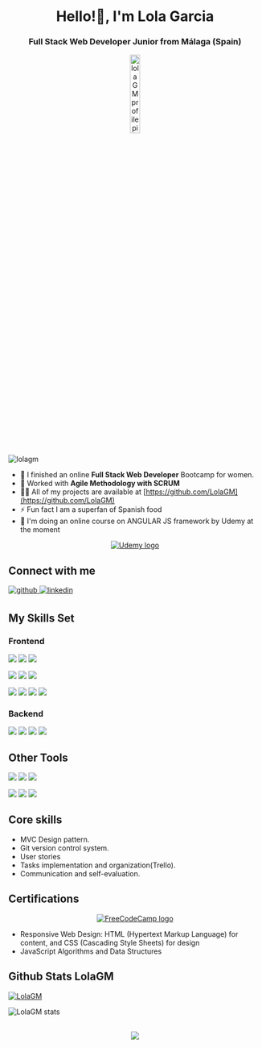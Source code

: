 <h1 align="center">Hello!👋, I'm Lola Garcia</h1>
<h3 align="center">Full Stack Web Developer Junior from Málaga (Spain)</h3>

<p align="center"> <img width="20%" src="https://user-images.githubusercontent.com/116545851/218501169-142bd5b8-10e5-47c2-85ec-6e107fac16d2.jpg" alt="lolaGM profile picture" /> </p>

<p align="left"> <img src="https://komarev.com/ghpvc/?username=lolagm&label=Profile%20views&color=0e75b6&style=flat" alt="lolagm" /> </p>

- 🔭 I finished an online **Full Stack Web Developer** Bootcamp for women.
- 📖 Worked with **Agile Methodology with SCRUM**
- 👨‍💻 All of my projects are available at [https://github.com/LolaGM](https://github.com/LolaGM)
- ⚡ Fun fact I am a superfan of Spanish food
- 📄  I'm doing an online course on ANGULAR JS framework by Udemy at the moment

<div style="display:flex; flex-wrap:wrap; justify-content:center; margin:auto">   
   <a href="https://www.udemy.com/course/angular-fernando-herrera" target="_blank">
      <img src="https://img.shields.io/badge/Udemy-A435F0?style=for-the-badge&logo=Udemy&logoColor=white" alt="Udemy logo"></img>
   </a>
</div>

## Connect with me  
<div align="left">
<a href="https://github.com/LolaGM" target="_blank">
<img src=https://img.shields.io/badge/github-%2324292e.svg?&style=for-the-badge&logo=github&logoColor=white alt=github style="margin-bottom: 5px;" />
</a>
<a href="https://www.linkedin.com/in/lola-garcia-morcillo" target="_blank">
<img src=https://img.shields.io/badge/linkedin-%231E77B5.svg?&style=for-the-badge&logo=linkedin&logoColor=white alt=linkedin style="margin-bottom: 5px;" />
</a>  
</div>  

## My Skills Set  
### Frontend  

<p align="left">
 <img src= "https://img.shields.io/badge/html5-%23E34F26.svg?style=for-the-badge&logo=html5&logoColor=white"></img>
 <img src= "https://img.shields.io/badge/css3-%231572B6.svg?style=for-the-badge&logo=css3&logoColor=white"></img>
 <img src= "https://img.shields.io/badge/javascript-%23323330.svg?style=for-the-badge&logo=javascript&logoColor=%23F7DF1E"></img>
 </p>
 
 <p align="left">
   <img src="https://img.shields.io/badge/angular.js-%23E23237.svg?style=for-the-badge&logo=angularjs&logoColor=white"></img>
  <img src="https://img.shields.io/badge/-ReactJs-61DAFB?logo=react&logoColor=white&style=for-the-badge"></img>
  <img src= "https://img.shields.io/badge/Vue.js-35495E?style=for-the-badge&logo=vuedotjs&logoColor=4FC08D"></img>
 </p>
 
 <p>
  <img src= "https://img.shields.io/badge/node.js-6DA55F?style=for-the-badge&logo=node.js&logoColor=white"></img> 
  <img src= "https://img.shields.io/badge/NPM-%23000000.svg?style=for-the-badge&logo=npm&logoColor=white"></img>
  <img src="https://img.shields.io/badge/bootstrap-%23563D7C.svg?style=for-the-badge&logo=bootstrap&logoColor=white"></img>
  <img src="https://img.shields.io/badge/tailwindcss-%2338B2AC.svg?style=for-the-badge&logo=tailwind-css&logoColor=white"></img>
 </p>
 
### Backend  
<p>
  <img src="https://img.shields.io/badge/laravel-%23FF2D20.svg?style=for-the-badge&logo=laravel&logoColor=white"></img>
 <img src="https://img.shields.io/badge/php-%23777BB4.svg?style=for-the-badge&logo=php&logoColor=white"></img>
 <img src="https://img.shields.io/badge/Postman-FF6C37?style=for-the-badge&logo=postman&logoColor=white"></img>
 <img src="https://img.shields.io/badge/JWT-black?style=for-the-badge&logo=JSON%20web%20tokens"></img>
 </p>
 
<h2>Other Tools</h2>

<p align="left">
   <img src="https://img.shields.io/badge/Visual%20Studio%20Code-0078d7.svg?style=for-the-badge&logo=visual-studio-code&logoColor=white"></img>
   <img src="https://img.shields.io/badge/git-%23F05033.svg?style=for-the-badge&logo=git&logoColor=white"></img>
   <img src="https://img.shields.io/badge/github-%23121011.svg?style=for-the-badge&logo=github&logoColor=white"></img>  
</p>

<p align="left">
 <img src="https://img.shields.io/badge/figma-%23F24E1E.svg?style=for-the-badge&logo=figma&logoColor=white"></img>
<img src="https://img.shields.io/badge/Canva-%2300C4CC.svg?style=for-the-badge&logo=Canva&logoColor=white"></img>
<img src="https://img.shields.io/badge/Trello-%23026AA7.svg?style=for-the-badge&logo=Trello&logoColor=white"></img>
</p>

<h2>Core skills</h2>

 * MVC Design pattern.
 * Git version control system.
 * User stories 
 * Tasks implementation and organization(Trello).
 * Communication and self-evaluation.

<h2>Certifications</h2>
<div style="display:flex; flex-wrap:wrap; justify-content:center; margin:auto">
   <a href="https://www.freecodecamp.org/learn" target="_blank">
      <img src= "https://img.shields.io/badge/Freecodecamp-%23123.svg?&style=for-the-badge&logo=freecodecamp&logoColor=green" alt="FreeCodeCamp logo"></img>
   </a>  
</div>
<ul>
   <li>Responsive Web Design:  HTML (Hypertext Markup Language) for content, and CSS (Cascading Style Sheets) for design</li>
   <li>JavaScript Algorithms and Data Structures</li>   
</ul>

## Github Stats LolaGM
<p align="left"> <a href="https://github.com/ryo-ma/github-profile-trophy"><img src="https://github-profile-trophy.vercel.app/?username=LolaGM" alt="LolaGM" /></a> </p>
<p><img align="center" src="https://github-readme-streak-stats.herokuapp.com/?user=LolaGM&hide_border=true&border_radius=4.6" alt="LolaGM stats" /></p>
<br/>  

<div align="center">
<img src="https://komarev.com/ghpvc/?username=LolaGM&&style=flat-square" align="center" />
</div>
